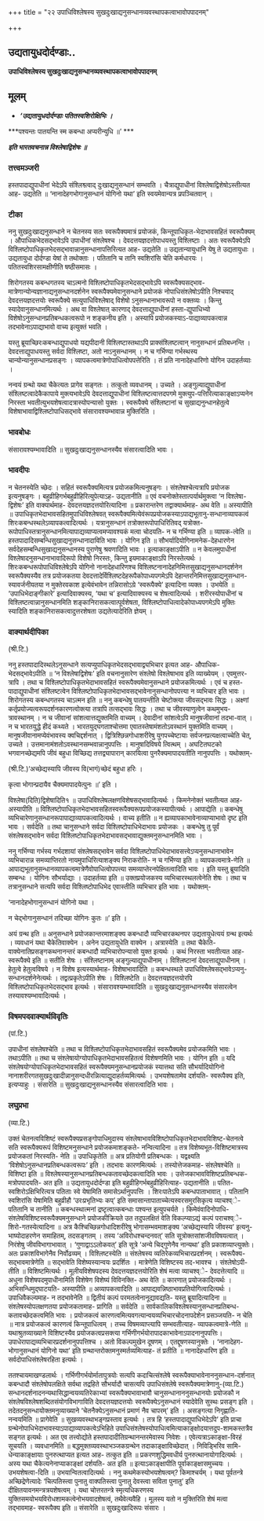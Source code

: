 +++
title = "२२ उपाधिविश्लेषस्य सुखदुःखाद्यनुसन्धानव्यवस्थापकत्वाभावोपपादनम्"

+++


## उद्यतायुधदोर्दण्डाः..

**उपाधिविश्लेषस्य सुखदुःखाद्यनुसन्धानव्यवस्थापकत्वाभावोपपादनम्**

## **मूलम्**

- ***‘उद्यतायुधदोर्दण्डाः पतितस्वशिरोक्षिभिः ।***

***पश्यन्तः पातयन्ति स्म कबन्धा अप्यरीन्युधि ॥’ ***

***इति भारतवचनान्न विश्लेषाद्विशेषः ॥***

### **तत्त्वमञ्जरी**

हस्तपादाद्युपाधीनां भेदेऽपि संश्लिश्व्त्वाद् दुःखाद्यनुसन्धानं सम्भवति । चैत्राद्युपाधीनां विश्लेषाद्विशेषोऽस्तीत्यत आह- उद्यतेति ॥ ‘नानादेहगभोगानुसन्धानं योगिनो यथा’ इति स्वयमेवान्यत्र प्रपञ्चितवान् ।

### **टीका** 

ननु सुखदुःखाद्यनुसन्धाने न चेतनस्य सतः स्वरूपैक्यमात्रं प्रयोजकं, किन्तूपाधिकृत-भेदाभावसहितं स्वरूपैक्यम् । औपाधिकभेदसद्भावेऽपि उपाधीनां संश्लेषश्च । देवदत्तयज्ञदत्तोपाधयस्तु विश्लिष्टाः । अतः स्वरूपैक्येऽपि विश्लिष्टोपाधिकृतभेदसद्भावान्नानुसन्धानापत्तिरित्यत आह- उद्यतेति ॥ उद्यतान्यायुधानि येषु ते उद्यतायुधाः । उद्यतायुधा दोर्दण्डा येषां ते तथोक्ताः । पतितानि च तानि स्वशिरांसि चेति कर्मधारयः । पतितस्वशिरसामक्षीणीति षष्ठीसमासः ।

शिरोगतस्य कबन्धगतस्य चाऽत्मनो विश्लिष्टोपाधिकृतभेदसद्भावेऽपि स्वरूपैक्यसद्भाव-मात्रेणान्योन्यज्ञानाद्यनुसन्धानदर्शनेन स्वरूपैक्यमेवानुसन्धाने प्रयोजकं नोपाधिसंश्लेषोऽपीति निश्चयाद्
देवदत्तयज्ञदत्तयोः स्वरूपैक्ये सत्युपाधिविश्लेषाद् विशेषो ऽनुसन्धानाभावरूपो न वक्तव्यः । किन्तु स्यादेवानुसन्धानमित्यर्थः । अथ वा विश्लेषात् कारणाद् देवदत्ताद्युपाधीनां हस्ता-द्युपाधिभ्यो विशेषोऽनुसन्धानप्रतिबन्धकत्वरूपो न शङ्कनीय इति । अस्यापि प्रयोजकस्याऽ-पाद्याव्यापकत्वान्न तदभावेनाऽपाद्याभावो वाच्य इत्युक्तं भवति ।

यस्तु ब्रूयाच्छिरःकबन्धाद्युपाधयो यद्यपीदानी विश्लिष्टास्तथाऽपि प्राक्संश्लिष्टत्वान् नानुसन्धानं प्रतिबध्नन्ति । देवदत्ताद्युपाधयस्तु सर्वदा विश्लिष्टा, अतो नाऽनुसन्धानम् । न च गर्भिण्या गर्भस्थस्य चान्योन्यानुसन्धानप्रसङ्गः । व्यापकत्वमात्रेणोपाधित्वोपपत्तेरिति । तं प्रति नानादेहधारिणो योगिन उदाहर्तव्याः ।

नन्वयं ग्रन्थो यथा चैकेत्यतः प्रागेव सङ्गतः । तत्कुतो व्यवधानम् । उच्यते । अङ्गुल्याद्युपाधीनां संश्लिष्टत्वादेकैकापाये मुक्त्यभावेऽपि देवदत्ताद्युपाधीनां विश्लिष्टत्वात्तदपगमे मुक्त्युप-पत्तिरित्याकाङ्क्षाऽप्यनेन निरस्ता भवतीत्युभयशेषत्वादत्रास्योपन्यासो युक्तः । स्वरूपैक्ये संश्लिष्टानां च सुखाद्यनुन्धानहेतुत्वे विशेषाभावाद्विश्लिष्टोपाधिसद्भावे संसारावश्यम्भावान्न मुक्तिरिति ।

### **भावबोधः** 

संसारावश्यम्भावादिति ॥ सुखदुःखाद्यनुसन्धानस्यैव संसारत्वादिति भावः ।

### **भावदीपः** 

न चेतनस्येति च्छेदः । सहितं स्वरूपैक्यमित्यत्र प्रयोजकमित्यनुषङ्गः । संश्लेषश्चेत्यत्रापि प्रयोजक इत्यनुषङ्गः । बहुव्रीहिगर्भबहुव्रीहिरित्युपेत्याऽह- उद्यतानीति ॥ एवं वचनोक्तेस्तात्पर्यार्थमुक्त्वा ‘न विश्लेषा-द्विशेषः’ इति वाक्यार्थमाह- देवदत्तयज्ञदत्तयोरित्यादिना ॥ प्रकारान्तरेण तद्वाक्यार्थमाह- अथ वेति ॥ अस्यापीति ॥ उपाधिकृतभेदाभावसहितमुपाधिविश्लेषवत् स्वरूपैक्यमित्येवंरूपप्रयोजकस्याऽपाद्यभूतानु-सन्धानाव्यापकत्वं शिरःकबन्धस्थलेऽव्यापकत्वादित्यर्थः । यत्रानुसन्धानं तत्रोक्तरूपोपाधिरितिवद् यत्रोक्त-रूपोपाधिस्तत्रानुसन्धानमित्यापाद्यव्याप्यत्वमप्यावश्यकं मत्वा चोदयति- न च गर्भिण्या इति ॥ व्यापक-त्वेति ॥ हस्तपादादिसम्बन्धिसुखाद्यनुसन्धानादाविति भावः । योगिन इति ॥ सौभर्यादियोगिनामनेक-देहधारणेन सर्वदेहसम्बन्धिसुखाद्यनुसन्धानस्य पुराणेषु श्रवणादिति भावः । इत्याकाङ्क्षाऽपीति ॥ न केवलमुपाधीनां विश्लेषादनुसन्धानाभावादिरूपो विशेषो निरस्तः, किन्तु इयमाकाङ्क्षाऽपि निरस्तेत्यर्थः । शिरःकबन्धरूपोपाधिविश्लेषेऽपि योगिनो नानादेहधारिणश्च विश्लिष्टनानादेहनिमित्तसुखाद्यनुसन्धानदर्शनेन स्वरूपैक्यस्यैव तत्र प्रयोजकतया देवदत्तादेर्विश्लिष्टदेहरूपैकोपाध्यपगमेऽपि देहान्तरनिमित्तसुखाद्यनुसन्धान-स्यावर्जनीयतया न मुक्तेरवकाश इत्येवंभावेन तन्निरासोऽग्रे ‘स्वरूपैक्ये’ इत्यादिना व्यक्तः । उभयेति ॥ ‘उपाधिभेदाङ्गीकारे’ इत्यादिवाक्यस्य, ‘यथा च’ इत्यादिवाक्यस्य च शेषत्वादित्यर्थः । शरीरस्योपाधीनां च विश्लिष्टत्वान्नानुसन्धानमिति शङ्कानिरासकत्वात्पूर्वशेषता, विश्लिष्टोपाधित्वादेकोपाध्यपगमेऽपि मुक्तिः स्यादिति शङ्कानिरासकत्वादुत्तरशेषता उद्यतेत्यादेरिति ज्ञेयम् ।

### **वाक्यार्थदीपिका**

(श्री.टि.)

ननु हस्तपादादिस्थलेऽनुसन्धाने सत्यप्युपाधिकृतभेदसद्भावाद्व्यभिचार इत्यत आह- औपाधिक-भेदसद्भावेऽपीति ॥ ‘न विश्लेषाद्विशेषः’ इति वचनानुसारेण संश्लेषो विश्लेषाभाव इति व्याख्येयम् । एवमुत्तर-त्रापि । तथा च विश्लिष्टोपाधिकृतभेदाभावसहितं स्वरूपैक्यमेवानुसन्धाने प्रयोजकमित्यर्थः । एवं च हस्त-पादाद्युपाधीनां संश्लिष्टत्वेन विश्लिष्टोपाधिकृतभेदाभावसद्भावेनानुसन्धानोपपत्त्या न व्यभिचार इति भावः । शिरोगतस्य कबन्धगतस्य चाऽत्मन इति ॥ ननु कबन्धेषु पातयन्तीति चेष्टोक्त्या जीवसद्भावः सिद्धः । अक्ष्णां कर्तृप्रयोज्यत्वरूपदर्शनकारणत्वोक्त्या तत्रापि तत्सद्भावः सिद्धः । तथा च जीवस्याणुत्वेन कथमुभय-त्रावस्थानम् । न च जीवानां सांशत्वात्तद्युक्तमिति वाच्यम् । देवादीनां सांशत्वेऽपि मानुषजीवानां तदभा-वात् । न च भारतयुद्धे हीदं कथ्यते । भारतयुद्घगताश्चोत्तमा एवातस्तेषामंशतोऽवस्थानं युक्तमिति वाच्यम् । मानुषजीवानामप्येवंभावस्य क्वचिद्दर्शनात् । द्वित्रिश्छिन्नगोधाशरीरेषु युगपच्चेष्टायाः सर्वजनप्रत्यक्षत्वाच्चेति चेत्, उच्यते । उत्तमानामंशतोऽवस्थानसम्भवान्नानुपपत्तिः । मानुषादिविषये त्वित्थम् । अघटितघटको भगवानच्छेद्यमपि जीवं बहुधा विच्छिद्य तत्तद्व्यापारान् कारयित्वा पुनरैक्यमापादयतीति नानुपपत्तिः । यथोक्तम्-

(श्री.टि.)‘अच्छेद्यस्यापि जीवस्य वि(भागं)च्छेदं बहुधा हरिः ।

कृत्वा भोगान्प्रदायैव चैक्यमापादयेत्पुनः ॥’ इति ।

विश्लेषा(दिति)द्विशेषादिति१ ॥ उपाधिविश्लेषलक्षणविशेषसद्भावादित्यर्थः । किमनेनोक्तं भवतीत्यत आह- अस्यापीति ॥ विश्लिष्टोपाधिकृतभेदाभावसहितस्वरूपैक्यरूपप्रयोजकस्यापीत्यर्थः । आपाद्येति ॥ कबन्धेषु व्यभिचारेणानुसन्धानरूपापाद्याव्यापकत्वादित्यर्थः । वाच्य इतीति ॥ न ह्यव्यापकाभावेनाव्याप्याभावो दृष्ट इति भावः । सर्वदेति ॥ तथा चानुसन्धाने सर्वदा विश्लिष्टोपाधिभेदाभावः प्रयोजकः । कबन्धेषु तु पूर्वं संश्लेषसद्भावेन सर्वदा विश्लिष्टोपाधिकृतभेदाभावसद्भावाद्युक्तमनुसन्धानमिति भावः ।

ननु गर्भिण्या गर्भस्य गर्भदशायां संश्लेषसद्भावेन सर्वदा विश्लिष्टोपाधिभेदाभावसत्त्वेऽप्यनुसन्धानाभावेन व्यभिचारान्न समव्याप्तिरतो नायमुपाधिरित्याशङ्क्य निराकरोति- न च गर्भिण्या इति ॥ व्यापकत्वमात्रे-णेति ॥ आपाद्यभूतानुसन्धानव्यापकत्वमात्रेणैवोपाधित्वोपपत्त्या समव्याप्तेरनपेक्षितत्वादिति भावः । इति यस्तु ब्रूयादिति सम्बन्धः । योगिनः सौभर्याद्याः । उदाहर्तव्या इति ॥ उक्तप्रयोजकस्य व्यभिचारस्थलत्वेनेति शेषः । तथा च तत्रानुसन्धाने सत्यपि सर्वदा विश्लिष्टोपाधिभेद एवास्तीति व्यभिचार इति भावः । यथोक्तम्-

‘नानादेहभोगानुसन्धानं योगिनो यथा ।

न चेद्भोगानुसन्धानं तदिच्छा योगिनः कुतः ॥’ इति ।

अयं ग्रन्थ इति ॥ अनुसन्धाने प्रयोजकान्तरमाशङ्क्य कबन्धादौ व्यभिचारकथनपर उद्यतायुधेत्ययं ग्रन्थ इत्यर्थः । व्यवधानं यथा चैकेतिवाक्येन । अनेन उद्यतायुधेति वाक्येन । अत्रास्येति ॥ तथा चैकेति-वाक्येनातिप्रसङ्गकथनानन्तरं कबन्धादौ व्यभिचारोपन्यासो युक्त इत्यर्थः । कथं निरस्ता भवतीत्यत आह- स्वरूपैक्ये इति ॥ सतीति शेषः । संश्लिष्टानाम् अङ्गुल्याद्युपाधीनाम् । विश्लिष्टानां देवदत्ताद्युपाधीनाम् । हेतुत्वे हेतुत्वविषये । न विशेष इत्यस्यार्थमाह- विशेषाभावादिति ॥ कबन्धस्थले उपाधिविश्लेषसद्भावेऽप्यनु-सन्धानदर्शनेनेत्यर्थः । तद्वत्प्रकृतेऽपीति शेषः । विश्लिष्टेति ॥ देवदत्तयज्ञदत्तयोरपि विश्लिष्टोपाधिकृतभेदसद्भाव इत्यर्थः । संसारावश्यम्भावादिति ॥ सुखदुःखाद्यनुसन्धानस्यैव संसारत्वेन तस्यावश्यम्भावादित्यर्थः ।

### **विषमपदवाक्यार्थविवृतिः**

(पां.टि.)

उपाधीनां संश्लेषश्चेति ॥ तथा च विश्लिष्टोपाधिकृतभेदाभावसहितं स्वरूपैक्यमेव प्रयोजकमिति भावः । तथाऽपीति ॥ तथा च संश्लेषायोग्योपाधिकृतभेदाभावसहितत्वं विशेषणमिति भावः । योगिन इति ॥ यदि संश्लेषयोग्योपाधिकृतभेदाभावसहितं स्वरूपैक्यमनुसन्धानप्रयोजकं स्यात्तथा सति सौभर्यादियोगिनो नानाशरीरगतसुखदुःखादीन्नानुसन्दधीरन्नित्याद्युदाहर्तव्यमित्यर्थः । उभयशेषतामेव दर्शयति- स्वरूपैक्य इति, इत्यप्याहुः । संसारेति ॥ सुखदुःखाद्यनुसन्धानस्यैव संसारत्वादिति भावः ।

### **लघुप्रभा**

(व्या.टि.)

उक्तं चेतनत्वविशिष्टं स्वरूपैक्यप्रसङ्गोपाधिमुदास्य संश्लेषाभावविशिष्टोपाधिकृतभेदाभावविशिष्ट-चेतनत्वे सति स्वरूपैक्यरूपं विशिष्टमनुसन्धाने प्रयोजकमाशङ्कते- नन्वित्यादिना ॥ तत्र विशेष्यभूत-विशिष्टमात्रस्य प्रयोजकतां निरस्यति- नेति ॥ उपाधिकृतेति ॥ अत्र प्रतियोगी प्रतिबन्धकः । यद्वक्ष्यति ‘विशेषोऽनुसन्धानप्रतिबन्धकत्वरूपः’ इति । तदभावः कारणमित्यर्थः । तस्योत्तेजकमाह- संश्लेषश्चेति ॥ विशिष्टा इति ॥ विश्लेषस्यानुसन्धानप्रतिबन्धकतावच्छेदकत्वादिति भावः । उत्तेजकाभावविशिष्टप्रतिबन्धक-मत्रोपपादयति- अत इति ॥ उद्यतायुधदोर्दण्डा इति बहुव्रीहिगर्भबहुव्रीहिरित्याह- उद्यतानीति ॥ पतित-स्वशिरोऽक्षिभिरित्यत्र पतिताः स्वे येषामिति समासेऽर्थानुपपत्तिः । शिरःपातेऽपि कबन्धपाताभावात् । पतितानि स्वशिरांसि येषामिति बहुव्रीहौ
‘उरःप्रभृतिभ्यः कप्’ इति समासान्तापाताच्चेत्यस्वरसमुरसिकृत्य व्याचश्व्े- पतितानि च तानीति ॥ कबन्धस्थात्मनां द्रष्टृत्वात्कबन्धाः पश्यन्त इत्युपचर्यते । किमेवंवादिनोपाधि-संश्लेषविशिष्टस्वरूपैक्यमनुसन्धाने प्रयोजकीक्रियते उत तदुपलक्षितं वेति विकल्प्याऽद्यं कल्पं पराचश्व्े- शिरो-गतस्येत्यादिना ॥ अत्र कैश्चिच्छिन्नगोधादिशरीरेषु भोगासम्भवमाशङ्क्य ‘अच्छेद्यस्यापि जीवस्य’ इत्यनु-भाष्योदाहरणेन समाहितम्, तदसङ्गतम् । तस्य ‘अविरोधश्चन्दनवत्’ सति सूत्रोक्तसांशजीवविषयत्वात् । निरंशेषु जीवविभागाभावात् । ‘गुणाद्वाऽऽलोकवत्’ इति सूत्रे ‘अन्ये चिद्गुणेनैव नान्यथा’ इति प्रकाशव्याप्त्युक्तेः। अतः प्रकाशविभागेनैव निर्वोढव्यम् । विश्लिष्टस्येति ॥ संश्लेषस्य व्यतिरेकव्यभिचारप्रदर्शनम् । स्वरूपैक्य-सद्भावमात्रेणेति ॥ सद्भावेति विशेष्यस्यान्वयः प्रदर्शितः । मात्रेणेति विशिष्टस्य तद-भावश्च । संश्लेषोऽपी-तीति ॥ विशिष्टमित्यर्थः । मूलीयविशेषपदस्य देवदत्तयज्ञदत्तयोरिति शेषं मत्वा व्याचश्व्े- देवदत्तेत्यादि ॥ अधुना विशेषपदमुपाधीनामिति विशेषेण विशेष्यं विविनक्ति- अथ वेति ॥ कारणात् प्रयोजकादित्यर्थः । अभिसन्धिमुद्घाटयति- अस्यापीति ॥ अव्यापकत्वादिति ॥ आपाद्यवन्निष्ठाभावप्रतियोगित्वादित्यर्थः । उपाधिवैकल्यमाह- न तदभावेनेति ॥ द्वितीयं कल्पं परमतत्वेनानूद्यावद्यति- यस्तु ब्रूयादित्यादिना ॥ संश्लेषस्योपलक्षणतया प्रयोजकतामाह- प्रागिति ॥ सर्वदेति ॥ सार्वकालिकविश्लेषस्यानुसन्धानप्रतिबन्ध-कतावच्छेदकत्वमिति भावः । प्रयोजकत्वं कारणत्वमित्यवगत्यान्वयव्यभिचारचोदनापदेशेन प्रसञ्जयति- न चेति ॥ नात्र प्रयोजकत्वं कारणत्वं किन्तूपाधित्वम् । तच्च विषमव्याप्त्यापि सम्भवतीत्याह- व्यापकत्वमात्रे-णेति ॥ यथाश्रुतव्याख्याने विशिष्टस्यैव प्रयोजकत्वप्रसक्त्या गर्भिणीगर्भयोरापादकाभावेनाऽपादनानुपपत्तिः। उपाधेरापाद्यव्यभिचारप्रदर्शनानुपपत्तिश्च । अतो विकल्पमुखेन दूषणम् । एतद्दूषणस्यानुक्तेः । ‘नानादेहग-भोगानुसन्धानं योगिनो यथा’ इति ग्रन्थान्तरोक्तमनुस्मर्तव्यमित्याह- तं प्रतीति ॥ नानादेहधारिण इति ॥ सर्वदोपाधिसंश्लेषरहिता इत्यर्थः ।

ततश्चायमाखण्डलार्थः । गर्भिणीगर्भयोर्मातापुत्रयोः सत्यपि कदाचित्संश्लेषे स्वरूपैक्याभावेनाननुसन्धान-दर्शनात् कबन्धादौ संश्लेषोपलक्षिते सर्वथा तद्रहिते सौभर्यादौ चासत्यपि उपाधिसंश्लेषे स्वरूपैक्यमात्रेणानु-(व्या.टि.) सन्धानदर्शनादनन्यथासिद्धान्वयव्यतिरेकाभ्यां स्वरूपैक्यभावाभावौ चानुसन्धानाननुसन्धानयोः प्रयोजकौ न संश्लेषविश्लेषशब्दितसंयोगविभागाविति देवदत्तयज्ञदत्तयोः स्वरूपैक्येऽनुसन्धानं स्यादेवेति सुस्थः प्रसङ्ग इति । तदेतदनुसन्धायोक्तमनुव्याख्याने ‘चेतनैक्येऽनुसन्धानं प्रमाणं नैव चापरम्’ इति । असङ्गत्या निगृह्णाति- नन्वयमिति ॥ प्रागेवेति ॥ सुखव्यवस्थाभङ्गप्रस्ताव इत्यर्थः । तत्र हि ‘हस्तपादाद्युपाधिभेदेऽपि’ इति प्राचा ग्रन्थेनोपाधिभेदाभावस्याऽपाद्याव्यापकत्वेऽभिहिते उपाधिसंश्लेषस्योपाधित्वमित्याकाङ्क्षोदयात्तदुप-शामकस्तत्रैव सङ्गत इत्यर्थः । अत एव तत्त्वोद्योते हस्तपादादीतिग्रन्थानन्तरमेवास्य निवेशः । एवेत्यत्राऽकाङ्क्षा-विरहं सूचयति । व्यवधानमिति ॥ बद्धमुक्तव्यवस्थाभञ्जकग्रन्थेन तदाकाङ्क्षाविच्छेदात् । निविड्भिरिव सामि-धेन्याकाङ्क्षायाः पुनरुत्थाप्यत इत्यत आह- तत्कुत इति ॥ प्रकरणशुद्धिमवधीर्य पुनरुत्थानायोगादित्यर्थः । अस्य यथा चैकेत्यनेनाप्याकाङ्क्षां दर्शयति- अत इति ॥ इत्याऽकाङ्क्षापीति पूर्वाकाङ्क्षासमुच्चयः । उभयशेषत्वा-दिति ॥ उभयान्वितत्वादित्यर्थः । ननु कथमेकस्योभयशेषत्वम्? किमाश्चर्यम् । यथा पूर्वतन्त्रे अच्छिद्रेणेत्यादेः ‘चित्पतिस्त्वा पुनातु वाक्पतिस्त्वा पुनातु देवस्त्वा सविता पुनातु’ इति दीक्षितयावनमन्त्रत्रयशेषत्वम् । यथा चोत्तरतन्त्रे स्मृत्यधिकरणस्य युक्तिसमयोभयविरोधशामकत्वेनोभयवादशेषत्वं, तथैवेत्यवैहि । मूलस्य यतो न मुक्तिरिति शेषं मत्वा तद्भावमाह- स्वरूपैक्य इति ॥ संसारेति ॥ सुखदुःखादिरूपः संसारः ।

